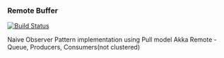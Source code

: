 ### Remote Buffer

[![Build Status](https://travis-ci.org/notvitor/remote-buffer.svg)](https://travis-ci.org/notvitor/remote-buffer)

Naive Observer Pattern implementation using Pull model
Akka Remote - Queue, Producers, Consumers(not clustered)
